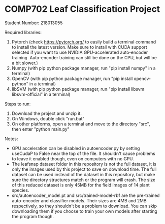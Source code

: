 # COMP702 Leaf Classification Project

Student Number: 218013055

Required libraries:
1. Pytorch (check https://pytorch.org/ to easily build a terminal command to install the latest version. Make sure to install with CUDA support selected if you want to use NVIDIA GPU-accelerated auto-encoder training. Auto-encoder training can still be done on the CPU, but will be a bit slower.)
2. Numpy (with pip python package manager, run "pip install numpy" in a terminal)
3. OpenCV (with pip python package manager, run "pip install opencv-python" in a terminal)
4. libSVM (with pip python package manager, run "pip install libsvm libsvm-official" in a terminal)

Steps to run:
1. Download the project and unzip it.
2. On Windows, double click "run.bat"
3. On other platforms, open a terminal and move to the directory "src", then enter "python main.py"

Notes:
* GPU acceleration can be disabled in autoencoder.py by setting useCudaP to False near the top of the file. It shouldn't cause problems to leave it enabled though, even on computers with no GPU.
* The leafsnap dataset folder in this repository is not the full dataset, it is only the images used by this project to save on download time. The full dataset can be used instead of the dataset in this repository, but make sure the directory structures match or the program will crash. The size of this reduced dataset is only 45MB for the field images of 14 plant species.
* src/autoencoder_model.pt and src/trained-model-rbf are the pre-trained auto-encoder and classifier models. Their sizes are 4MB and 2MB respectively, so they shouldn't be a problem to download. You can skip downloading them if you choose to train your own models after starting the program though.
